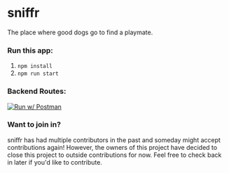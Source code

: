 # sniffr

The place where good dogs go to find a playmate.

### Run this app:

1. `npm install`
2. `npm run start`

### Backend Routes:

[![Run w/ Postman](https://run.pstmn.io/button.svg)](https://documenter.getpostman.com/view/12180328/2s83tGnWnR)

### Want to join in? 

sniffr has had multiple contributors in the past and someday might accept contributions again! However, the owners of this project have decided to close this project to outside contributions for now. Feel free to check back in later if you'd like to contribute.
